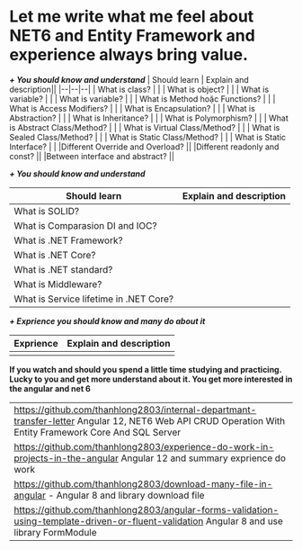 # Let me write what me feel about NET6 and Entity Framework and experience always bring value.

***+ You should know and understand***
| Should learn | Explain and description||
|--|--|--|
| What is class?  |   |
| What is object?  |  |
| What is variable?  |  |
| What is variable?  |  |
| What is Method hoặc Functions?  |  |
| What is Access Modifiers?  |  |
| What is Encapsulation?  |  |
| What is Abstraction?  |  |
| What is Inheritance?  |  |
| What is Polymorphism?  |  |
| What is Abstract Class/Method?  |  |
| What is Virtual Class/Method?  |  |
| What is Sealed Class/Method?  |  |
| What is Static Class/Method?  |  |
| What is Static Interface?  |  |
|Different Override and Overload? ||
|Different readonly and const? ||
|Between interface and abstract? ||

***+ You should know and understand***

| Should learn | Explain and description|
|--|--|
|What is SOLID? ||
|What is Comparasion DI and IOC? ||
|What is .NET Framework? ||
|What is .NET Core? ||
|What is .NET standard? ||
|What is Middleware? ||
|What is Service lifetime in .NET Core? ||


***+ Exprience you should know and many do about it***

| Exprience | Explain and description|
|--|--|
|  |  |



**If you watch and should you spend a little time studying and practicing. Lucky to you and get more understand about it. You get more interested in the angular and net 6**



|  |
|--|
|https://github.com/thanhlong2803/internal-departmant-transfer-letter  Angular 12, NET6 Web API CRUD Operation With Entity Framework Core And SQL Server   |
|https://github.com/thanhlong2803/experience-do-work-in-projects-in-the-angular Angular 12 and summary exprience do work|
|https://github.com/thanhlong2803/download-many-file-in-angular -  Angular 8 and library download file  |
|https://github.com/thanhlong2803/angular-forms-validation-using-template-driven-or-fluent-validation  Angular 8 and use library FormModule|
